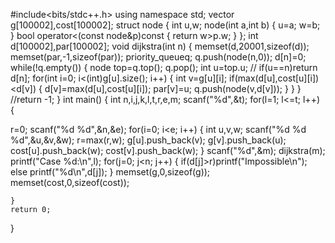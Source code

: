 #include<bits/stdc++.h>
using namespace std;
vector <int> g[100002],cost[100002];
struct node
{
    int u,w;
    node(int a,int b)
    {
        u=a;
        w=b;
    }
    bool operator<(const node&p)const
    {
        return w>p.w;
    }
};
int d[100002],par[100002];
void dijkstra(int n)
{
    memset(d,20001,sizeof(d));
    memset(par,-1,sizeof(par));
    priority_queue<node>q;
    q.push(node(n,0));
    d[n]=0;
    while(!q.empty())
    {
        node top=q.top();
        q.pop();
        int u=top.u;
        // if(u==n)return d[n];
        for(int i=0; i<(int)g[u].size(); i++)
        {
            int v=g[u][i];
            if(max(d[u],cost[u][i])<d[v])
            {
                d[v]=max(d[u],cost[u][i]);
                par[v]=u;
                q.push(node(v,d[v]));
            }
        }
    }
    //return -1;
}
int main()
{
    int n,i,j,k,l,t,r,e,m;
    scanf("%d",&t);
    for(l=1; l<=t; l++)
    {
 
r=0;
        scanf("%d %d",&n,&e);
        for(i=0; i<e; i++)
        {
            int u,v,w;
            scanf("%d %d %d",&u,&v,&w);
            r=max(r,w);
            g[u].push_back(v);
            g[v].push_back(u);
            cost[u].push_back(w);
            cost[v].push_back(w);
        }
        scanf("%d",&m);
        dijkstra(m);
        printf("Case %d:\n",l);
        for(j=0; j<n; j++)
        {
            if(d[j]>r)printf("Impossible\n");
            else
                printf("%d\n",d[j]);
        }
        memset(g,0,sizeof(g));
        memset(cost,0,sizeof(cost));
 
    }
    return 0;
}
